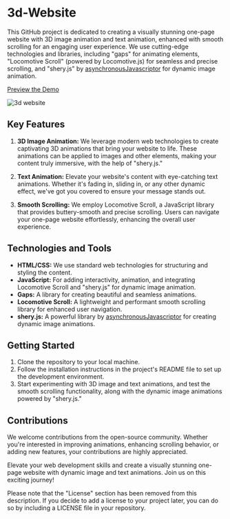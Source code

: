 # 3d-Website


This GitHub project is dedicated to creating a visually stunning one-page website with 3D image animation and text animation, enhanced with smooth scrolling for an engaging user experience. We use cutting-edge technologies and libraries, including "gaps" for animating elements, "Locomotive Scroll" (powered by Locomotive.js) for seamless and precise scrolling, and "shery.js" by [asynchronousJavascriptor](https://github.com/asynchronousJavascriptor) for dynamic image animation.



[Preview the Demo](https://3d-website-silk-beta.vercel.app/)

![3d website](https://github.com/omkar01111/3d-Website/assets/92498781/dc724ed2-7b73-41d1-a854-9a5c79abeb3f)




## Key Features

1. **3D Image Animation:** We leverage modern web technologies to create captivating 3D animations that bring your website to life. These animations can be applied to images and other elements, making your content truly immersive, with the help of "shery.js."

2. **Text Animation:** Elevate your website's content with eye-catching text animations. Whether it's fading in, sliding in, or any other dynamic effect, we've got you covered to ensure your message stands out.

3. **Smooth Scrolling:** We employ Locomotive Scroll, a JavaScript library that provides buttery-smooth and precise scrolling. Users can navigate your one-page website effortlessly, enhancing the overall user experience.

## Technologies and Tools

- **HTML/CSS:** We use standard web technologies for structuring and styling the content.
- **JavaScript:** For adding interactivity, animation, and integrating Locomotive Scroll and "shery.js" for dynamic image animation.
- **Gaps:** A library for creating beautiful and seamless animations.
- **Locomotive Scroll:** A lightweight and performant smooth scrolling library for enhanced user navigation.
- **shery.js:** A powerful library by [asynchronousJavascriptor](https://github.com/asynchronousJavascriptor) for creating dynamic image animations.

## Getting Started

1. Clone the repository to your local machine.
2. Follow the installation instructions in the project's README file to set up the development environment.
3. Start experimenting with 3D image and text animations, and test the smooth scrolling functionality, along with the dynamic image animations powered by "shery.js."

## Contributions

We welcome contributions from the open-source community. Whether you're interested in improving animations, enhancing scrolling behavior, or adding new features, your contributions are highly appreciated.

Elevate your web development skills and create a visually stunning one-page website with dynamic image and text animations. Join us on this exciting journey!

Please note that the "License" section has been removed from this description. If you decide to add a license to your project later, you can do so by including a LICENSE file in your repository.
